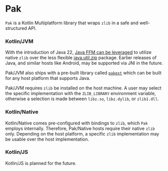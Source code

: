 # Pak

`Pak` is a Kotlin Multiplatform library that wraps `zlib` in a safe and well-structured API.

### Kotlin/JVM
With the introduction of Java 22, [Java FFM can be leveraged](https://docs.oracle.com/en/java/javase/22/core/foreign-function-and-memory-api.html)
to utilize native `zlib` over the less flexible [java.util.zip](https://docs.oracle.com/en/java/javase/22/docs/api/java.base/java/util/zip/package-summary.html)
package. Earlier releases of Java, and similar hosts like Android, may be supported via JNI in the future.

Pak/JVM also ships with a pre-built library called [`pakext`](./pakext) which can be built for any host
platform that supports Java.

Pak/JVM requires `zlib` be installed on the host machine. A user may select the specific implementation with the
`ZLIB_LIBRARY` environment variable, otherwise a selection is made between `libz.so`, `libz.dylib`, or `zlib1.dll`.

### Kotlin/Native
Kotlin/Native comes pre-configured with bindings to `zlib`, which `Pak` employs internally. Therefore, Pak/Native
hosts require their native `zlib` only. Depending on the host platform, a specific `zlib` implementation may be usable
over the host implementation.

### Kotlin/JS
Kotlin/JS is planned for the future.

